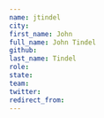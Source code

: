 ```yaml
---
name: jtindel
city: 
first_name: John
full_name: John Tindel
github: 
last_name: Tindel
role: 
state: 
team: 
twitter: 
redirect_from: 
---
```


